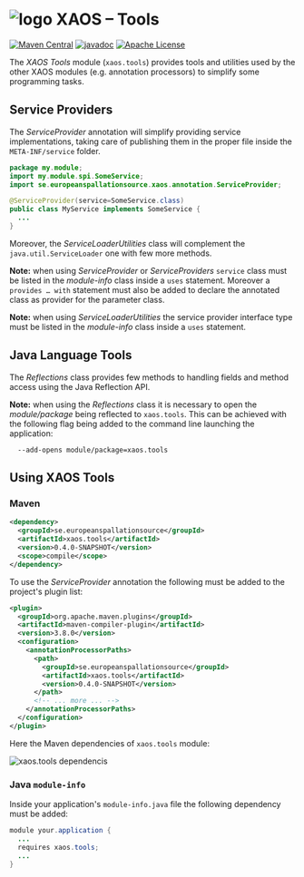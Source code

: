 # ![logo](https://github.com/ESSICS/XAOS/blob/master/doc/logo-small.png) XAOS – Tools

<!-- [![Sonatype Nexus (Snapshots)](https://img.shields.io/nexus/s/https/oss.sonatype.org/se.europeanspallationsource/xaos.tools.svg)](https://oss.sonatype.org/content/repositories/snapshots/se/europeanspallationsource/xaos.tools/) -->
[![Maven Central](https://img.shields.io/maven-central/v/se.europeanspallationsource/xaos.tools.svg)](https://repo1.maven.org/maven2/se/europeanspallationsource/xaos.tools)
[![javadoc](https://www.javadoc.io/badge/se.europeanspallationsource/xaos.tools.svg)](https://www.javadoc.io/doc/se.europeanspallationsource/xaos.tools)
[![Apache License](https://img.shields.io/badge/license-Apache%20License%202.0-yellow.svg)](http://www.apache.org/licenses/LICENSE-2.0)

The _XAOS Tools_ module (`xaos.tools`) provides tools and utilities used by the
other XAOS modules (e.g. annotation processors) to simplify some programming
tasks.


## Service Providers

The _ServiceProvider_ annotation will simplify providing service implementations,
taking care of publishing them in the proper file inside the `META-INF/service`
folder.

```java
package my.module;
import my.module.spi.SomeService;
import se.europeanspallationsource.xaos.annotation.ServiceProvider;

@ServiceProvider(service=SomeService.class)
public class MyService implements SomeService {
  ...
}
```

Moreover, the _ServiceLoaderUtilities_ class will complement the
`java.util.ServiceLoader` one with few more methods.

**Note:** when using _ServiceProvider_ or _ServiceProviders_ `service` class
must be listed in the _module-info_ class inside a `uses` statement. Moreover a
`provides … with` statement must also be added to declare the annotated class as
provider for the parameter class.

**Note:** when using _ServiceLoaderUtilities_ the service provider interface
type must be listed in the _module-info_ class inside a `uses` statement.


## Java Language Tools

The _Reflections_ class provides few methods to handling fields and method
access using the Java Reflection API.

**Note:** when using the _Reflections_ class it is necessary to open the
_module/package_ being reflected to `xaos.tools`. This can be achieved with the
following flag being added to the command line launching the application:

```
  --add-opens module/package=xaos.tools
```


## Using XAOS Tools


### Maven

```xml
<dependency>
  <groupId>se.europeanspallationsource</groupId>
  <artifactId>xaos.tools</artifactId>
  <version>0.4.0-SNAPSHOT</version>
  <scope>compile</scope>
</dependency>
```

To use the _ServiceProvider_ annotation the following must be added to the
project's plugin list:

```xml
<plugin>
  <groupId>org.apache.maven.plugins</groupId>
  <artifactId>maven-compiler-plugin</artifactId>
  <version>3.8.0</version>
  <configuration>
    <annotationProcessorPaths>
      <path>
        <groupId>se.europeanspallationsource</groupId>
        <artifactId>xaos.tools</artifactId>
        <version>0.4.0-SNAPSHOT</version>
      </path>
      <!-- ... more ... -->
    </annotationProcessorPaths>
  </configuration>
</plugin>
```

Here the Maven dependencies of `xaos.tools` module:

![xaos.tools dependencis](https://github.com/ESSICS/XAOS/blob/master/xaos.tools.module/doc/maven-dependencies.png)


### Java `module-info`

Inside your application's `module-info.java` file the following dependency must
be added:

```java
module your.application {
  ...
  requires xaos.tools;
  ...
}
```

